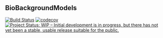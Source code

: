 ## BioBackgroundModels
[![Build Status](https://travis-ci.org/mmattocks/BioBackgroundModels.jl.svg?branch=master)](https://travis-ci.org/mmattocks/BioBackgroundModels.jl)
[![codecov](https://codecov.io/gh/mmattocks/BioBackgroundModels.jl/branch/master/graph/badge.svg)](https://codecov.io/gh/mmattocks/BioBackgroundModels.jl)
[![Project Status: WIP – Initial development is in progress, but there has not yet been a stable, usable release suitable for the public.](https://www.repostatus.org/badges/latest/wip.svg)](https://www.repostatus.org/#wip)
